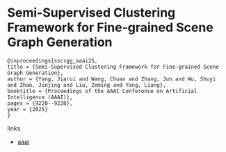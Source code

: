 # Semi-Supervised Clustering Framework for Fine-grained Scene Graph Generation

```
@inproceedings{sscsgg_aaai25,
title = {Semi-Supervised Clustering Framework for Fine-grained Scene Graph Generation},
author = {Yang, Jiarui and Wang, Chuan and Zhang, Jun and Wu, Shuyi and Zhao, Jinjing and Liu, Zeming and Yang, Liang},
booktitle = {Proceedings of the AAAI Conference on Artificial Intelligence (AAAI)},
pages = {9220--9228},
year = {2025}
}
```

links
- [aaai](https://ojs.aaai.org/index.php/AAAI/article/view/32998)
